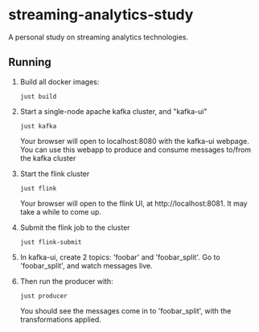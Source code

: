 # streaming-analytics-study

A personal study on streaming analytics technologies.


## Running

1. Build all docker images:
    ```
    just build
    ```

2. Start a single-node apache kafka cluster, and "kafka-ui"
    ```
    just kafka
    ```

    Your browser will open to localhost:8080 with the kafka-ui webpage. You can use this webapp
    to produce and consume messages to/from the kafka cluster


3. Start the flink cluster
    ```
    just flink
    ```

    Your browser will open to the flink UI, at http://localhost:8081. It may take a while to come up.


4. Submit the flink job to the cluster
    ```
    just flink-submit
    ```

5. In kafka-ui, create 2 topics: 'foobar' and 'foobar_split'. Go to 'foobar_split', and watch messages live.

6. Then run the producer with:
    ```
    just producer
    ```
    
    You should see the messages come in to 'foobar_split', with the transformations applied.
